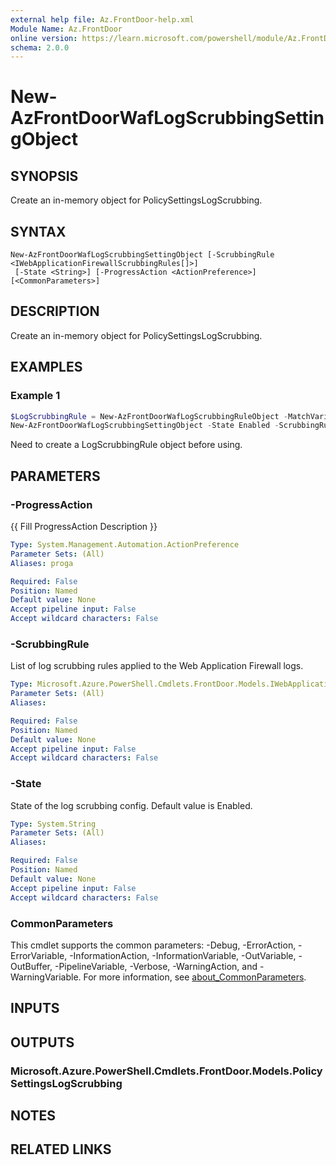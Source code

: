 ```yaml
---
external help file: Az.FrontDoor-help.xml
Module Name: Az.FrontDoor
online version: https://learn.microsoft.com/powershell/module/Az.FrontDoor/new-azfrontdoorwaflogscrubbingsettingobject
schema: 2.0.0
---
```


# New-AzFrontDoorWafLogScrubbingSettingObject

## SYNOPSIS
Create an in-memory object for PolicySettingsLogScrubbing.

## SYNTAX

```
New-AzFrontDoorWafLogScrubbingSettingObject [-ScrubbingRule <IWebApplicationFirewallScrubbingRules[]>]
 [-State <String>] [-ProgressAction <ActionPreference>] [<CommonParameters>]
```

## DESCRIPTION
Create an in-memory object for PolicySettingsLogScrubbing.

## EXAMPLES

### Example 1
```powershell
$LogScrubbingRule = New-AzFrontDoorWafLogScrubbingRuleObject -MatchVariable "RequestHeaderNames" -SelectorMatchOperator "EqualsAny" -State "Enabled"
New-AzFrontDoorWafLogScrubbingSettingObject -State Enabled -ScrubbingRule @($LogScrubbingRule)
```

Need to create a LogScrubbingRule object before using.

## PARAMETERS

### -ProgressAction
{{ Fill ProgressAction Description }}

```yaml
Type: System.Management.Automation.ActionPreference
Parameter Sets: (All)
Aliases: proga

Required: False
Position: Named
Default value: None
Accept pipeline input: False
Accept wildcard characters: False
```

### -ScrubbingRule
List of log scrubbing rules applied to the Web Application Firewall logs.

```yaml
Type: Microsoft.Azure.PowerShell.Cmdlets.FrontDoor.Models.IWebApplicationFirewallScrubbingRules[]
Parameter Sets: (All)
Aliases:

Required: False
Position: Named
Default value: None
Accept pipeline input: False
Accept wildcard characters: False
```

### -State
State of the log scrubbing config.
Default value is Enabled.

```yaml
Type: System.String
Parameter Sets: (All)
Aliases:

Required: False
Position: Named
Default value: None
Accept pipeline input: False
Accept wildcard characters: False
```

### CommonParameters
This cmdlet supports the common parameters: -Debug, -ErrorAction, -ErrorVariable, -InformationAction, -InformationVariable, -OutVariable, -OutBuffer, -PipelineVariable, -Verbose, -WarningAction, and -WarningVariable. For more information, see [about_CommonParameters](http://go.microsoft.com/fwlink/?LinkID=113216).

## INPUTS

## OUTPUTS

### Microsoft.Azure.PowerShell.Cmdlets.FrontDoor.Models.PolicySettingsLogScrubbing

## NOTES

## RELATED LINKS
